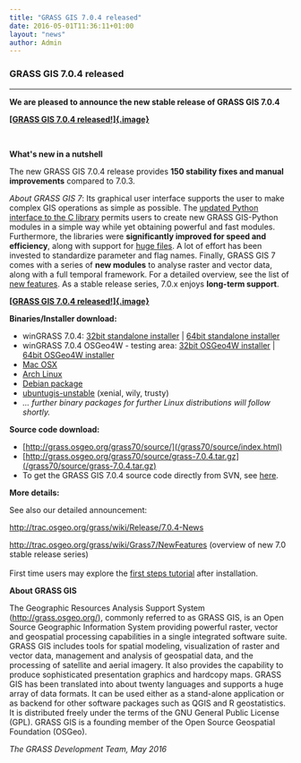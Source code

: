 ```yaml
---
title: "GRASS GIS 7.0.4 released"
date: 2016-05-01T11:36:11+01:00
layout: "news"
author: Admin
---
```


### GRASS GIS 7.0.4 released

------------------------------------------------------------------------

**We are pleased to announce the **new stable release** of **GRASS GIS
7.0.4****

[**[GRASS GIS 7.0.4
released!]{.image}**](/images/news/screenshot_modeler_skyview_for_704.png)

 

**What's new in a nutshell**

The new GRASS GIS 7.0.4 release provides **150 stability fixes and
manual improvements** compared to 7.0.3.

*About GRASS GIS 7*: Its graphical user interface supports the user to
make complex GIS operations as simple as possible. The [updated Python
interface to the C
library](/grass70/manuals/libpython/index.html) permits users
to create new GRASS GIS-Python modules in a simple way while yet
obtaining powerful and fast modules. Furthermore, the libraries were
**significantly improved for speed and efficiency**, along with support
for [huge
files](http://grasswiki.osgeo.org/wiki/Category:Massive_data_analysis).
A lot of effort has been invested to standardize parameter and flag
names. Finally, GRASS GIS 7 comes with a series of **new modules** to
analyse raster and vector data, along with a full temporal framework.
For a detailed overview, see the list of [new
features](http://trac.osgeo.org/grass/wiki/Grass7/NewFeatures). As a
stable release series, 7.0.x enjoys **long-term support**.

[**[GRASS GIS 7.0.4
released!]{.image}**](/images/news/grassgis704_screenshot.png)

**Binaries/Installer download:**

-   winGRASS 7.0.4: [32bit standalone
    installer](/grass70/binary/mswindows/native/x86/WinGRASS-7.0.4-1-Setup-x86.exe)
    \| [64bit standalone
    installer](/grass70/binary/mswindows/native/x86_64/WinGRASS-7.0.4-1-Setup-x86_64.exe)
-   winGRASS 7.0.4 OSGeo4W - testing area: [32bit OSGeo4W
    installer](http://download.osgeo.org/osgeo4w/osgeo4w-setup-x86.exe)
    \| [64bit OSGeo4W
    installer](http://download.osgeo.org/osgeo4w/osgeo4w-setup-x86_64.exe)
-   [Mac OSX](/download/software/mac-osx/index.html)
-   [Arch
    Linux](https://gitlab.com/tutturu/grass7_pkgbuild "See https://wiki.archlinux.org/index.php/AUR_User_Guidelines#Installing_packages")
-   [Debian package](http://packages.debian.org/grass)
-   [ubuntugis-unstable](https://launchpad.net/~ubuntugis/+archive/ubuntu/ubuntugis-unstable)
    (xenial, wily, trusty)
-   *\... further binary packages for further Linux distributions will
    follow shortly.*

**Source code download:**

-   [http://grass.osgeo.org/grass70/source/](/grass70/source/index.html)
-   [http://grass.osgeo.org/grass70/source/grass-7.0.4.tar.gz](/grass70/source/grass-7.0.4.tar.gz)
-   To get the GRASS GIS 7.0.4 source code directly from SVN, see
    [here](http://trac.osgeo.org/grass/wiki/Release/7.0.4-News#SVNSourceCode).

**More details:**

See also our detailed announcement:


<http://trac.osgeo.org/grass/wiki/Release/7.0.4-News>



<http://trac.osgeo.org/grass/wiki/Grass7/NewFeatures> (overview of new
7.0 stable release series)\
\
First time users may explore the [first steps
tutorial](/documentation/first-time-users/index.html) after
installation.


**About GRASS GIS**

The Geographic Resources Analysis Support System
([http://grass.osgeo.org/)](/index.html), commonly referred
to as GRASS GIS, is an Open Source Geographic Information System
providing powerful raster, vector and geospatial processing capabilities
in a single integrated software suite. GRASS GIS includes tools for
spatial modeling, visualization of raster and vector data, management
and analysis of geospatial data, and the processing of satellite and
aerial imagery. It also provides the capability to produce sophisticated
presentation graphics and hardcopy maps. GRASS GIS has been translated
into about twenty languages and supports a huge array of data formats.
It can be used either as a stand-alone application or as backend for
other software packages such as QGIS and R geostatistics. It is
distributed freely under the terms of the GNU General Public License
(GPL). GRASS GIS is a founding member of the Open Source Geospatial
Foundation (OSGeo).

*The GRASS Development Team, May 2016*

